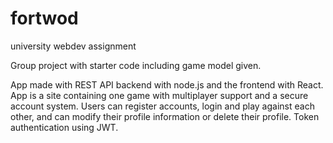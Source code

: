 # fortwod
university webdev assignment

Group project with starter code including game model given.

App made with REST API backend with node.js and the frontend with React.
App is a site containing one game with multiplayer support and a secure account system.
Users can register accounts, login and play against each other, and can modify their profile information or delete their profile.
Token authentication using JWT.    
